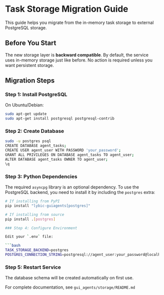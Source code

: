 # Task Storage Migration Guide

This guide helps you migrate from the in-memory task storage to external PostgreSQL storage.

## Before You Start

The new storage layer is **backward compatible**. By default, the service uses in-memory storage just like before. No action is required unless you want persistent storage.

## Migration Steps

### Step 1: Install PostgreSQL

On Ubuntu/Debian:
```bash
sudo apt-get update
sudo apt-get install postgresql postgresql-contrib
```

### Step 2: Create Database

```bash
sudo -u postgres psql
CREATE DATABASE agent_tasks;
CREATE USER agent_user WITH PASSWORD 'your_password';
GRANT ALL PRIVILEGES ON DATABASE agent_tasks TO agent_user;
ALTER DATABASE agent_tasks OWNER TO agent_user;
\q
```

### Step 3: Python Dependencies

The required `asyncpg` library is an optional dependency. To use the PostgreSQL backend, you need to install it by including the `postgres` extra:

```bash
# If installing from PyPI
pip install "lybic-guiagents[postgres]"

# If installing from source
pip install .[postgres]

### Step 4: Configure Environment

Edit your `.env` file:

```bash
TASK_STORAGE_BACKEND=postgres
POSTGRES_CONNECTION_STRING=postgresql://agent_user:your_password@localhost:5432/agent_tasks
```

### Step 5: Restart Service

The database schema will be created automatically on first use.

For complete documentation, see `gui_agents/storage/README.md`
